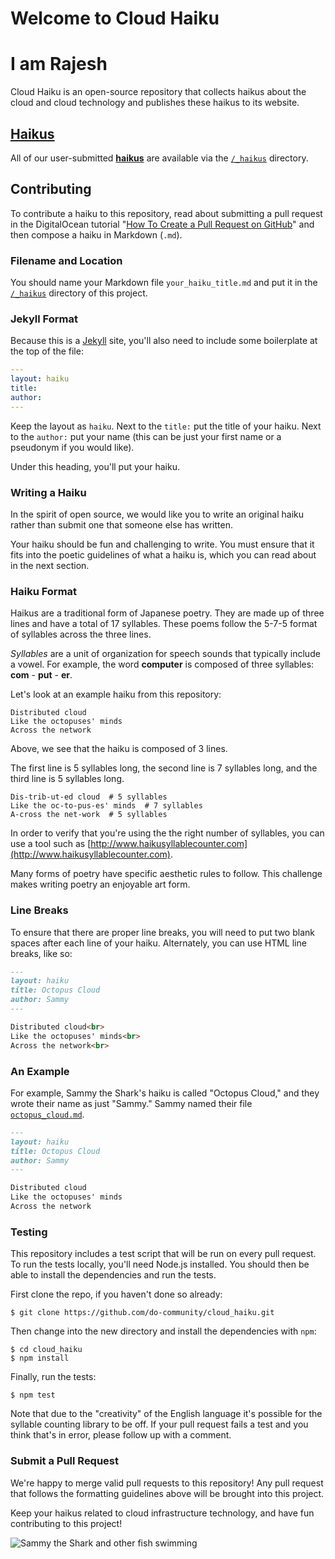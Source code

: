 # Welcome to Cloud Haiku
# I am Rajesh
Cloud Haiku is an open-source repository that collects haikus about the cloud and cloud technology and publishes these haikus to its website.

## [Haikus](https://do-community.github.io/cloud_haiku/haikus/)

All of our user-submitted **[haikus](https://do-community.github.io/cloud_haiku/haikus/)** are available via the [`/_haikus`](https://github.com/do-community/cloud_haiku/tree/master/_haikus) directory.

## Contributing

To contribute a haiku to this repository, read about submitting a pull request in the DigitalOcean tutorial "[How To Create a Pull Request on GitHub](https://www.digitalocean.com/community/tutorials/how-to-create-a-pull-request-on-github)" and then compose a haiku in Markdown (`.md`).

### Filename and Location

You should name your Markdown file `your_haiku_title.md` and put it in the [`/_haikus`](https://github.com/do-community/cloud_haiku/tree/master/_haikus) directory of this project.

### Jekyll Format

Because this is a [Jekyll](https://jekyllrb.com/) site, you'll also need to include some boilerplate at the top of the file:

```yaml
---
layout: haiku
title:
author:
---
```

Keep the layout as `haiku`. Next to the `title:` put the title of your haiku. Next to the `author:` put your name (this can be just your first name or a pseudonym if you would like).

Under this heading, you'll put your haiku.

### Writing a Haiku

In the spirit of open source, we would like you to write an original haiku rather than submit one that someone else has written.

Your haiku should be fun and challenging to write. You must ensure that it fits into the poetic guidelines of what a haiku is, which you can read about in the next section.

### Haiku Format

Haikus are a traditional form of Japanese poetry. They are made up of three lines and have a total of 17 syllables. These poems follow the 5-7-5 format of syllables across the three lines.

*Syllables* are a unit of organization for speech sounds that typically include a vowel. For example, the word **computer** is composed of three syllables: **com** - **put** - **er**.

Let's look at an example haiku from this repository:

```
Distributed cloud  
Like the octopuses' minds  
Across the network  
```

Above, we see that the haiku is composed of 3 lines.

The first line is 5 syllables long, the second line is 7 syllables long, and the third line is 5 syllables long.

```
Dis-trib-ut-ed cloud  # 5 syllables  
Like the oc-to-pus-es' minds  # 7 syllables  
A-cross the net-work  # 5 syllables  
```

In order to verify that you're using the the right number of syllables, you can use a tool such as [http://www.haikusyllablecounter.com](http://www.haikusyllablecounter.com).

Many forms of poetry have specific aesthetic rules to follow. This challenge makes writing poetry an enjoyable art form.

### Line Breaks

To ensure that there are proper line breaks, you will need to put two blank spaces after each line of your haiku. Alternately, you can use HTML line breaks, like so:

```markdown
---
layout: haiku
title: Octopus Cloud
author: Sammy
---

Distributed cloud<br>
Like the octopuses' minds<br>
Across the network<br>
```

### An Example

For example, Sammy the Shark's haiku is called "Octopus Cloud," and they wrote their name as just "Sammy." Sammy named their file [`octopus_cloud.md`](https://github.com/do-community/cloud_haiku/blob/master/_haikus/octopus_cloud.md).

```markdown
---
layout: haiku
title: Octopus Cloud
author: Sammy
---

Distributed cloud  
Like the octopuses' minds  
Across the network  
```

### Testing

This repository includes a test script that will be run on every pull request. To run the tests locally, you'll need Node.js installed. You should then be able to install the dependencies and run the tests.

First clone the repo, if you haven't done so already:

```shell
$ git clone https://github.com/do-community/cloud_haiku.git
```

Then change into the new directory and install the dependencies with `npm`:

```shell
$ cd cloud_haiku
$ npm install
```

Finally, run the tests:

```shell
$ npm test
```

Note that due to the "creativity" of the English language it's possible for the syllable counting library to be off. If your pull request fails a test and you think that's in error, please follow up with a comment.

### Submit a Pull Request

We're happy to merge valid pull requests to this repository! Any pull request that follows the formatting guidelines above will be brought into this project.

Keep your haikus related to cloud infrastructure technology, and have fun contributing to this project!

![Sammy the Shark and other fish swimming](https://do-community.github.io/cloud_haiku/assets/swim.png)
